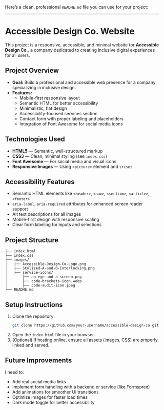Here’s a clean, professional `README.md` file you can use for your project:

---

# Accessible Design Co. Website

This project is a responsive, accessible, and minimal website for **Accessible Design Co.**, a company dedicated to creating inclusive digital experiences for all users.

## Project Overview

- **Goal:** Build a professional and accessible web presence for a company specializing in inclusive design.
- **Features:**
    - Mobile-first responsive layout
    - Semantic HTML for better accessibility
    - Minimalistic, flat design
    - Accessibility-focused services section
    - Contact form with proper labeling and placeholders
    - Integration of Font Awesome for social media icons

## Technologies Used

- **HTML5** — Semantic, well-structured markup
- **CSS3** — Clean, minimal styling (see `index.css`)
- **Font Awesome** — For social media and visual icons
- **Responsive Images** — Using `<picture>` element and `srcset`

## Accessibility Features

- Semantic HTML elements like `<header>`, `<nav>`, `<section>`, `<article>`, `<footer>`
- `aria-label`, `aria-required` attributes for enhanced screen reader support
- Alt text descriptions for all images
- Mobile-first design with responsive scaling
- Clear form labeling for inputs and selections

## Project Structure

```
├── index.html
├── index.css
├── images/
│   ├── Accessible-Design-Co-Logo.png
│   ├── Stylized-A-and-D-Interlocking.png
│   ├── service-icons/
│       ├── an-eye-and-a-screen.png
│       ├── code-brackets-icon.webp
│       ├── code-audit-icon.jpeg
└── README.md
```

## Setup Instructions

1. Clone the repository:
   ```bash
   git clone https://github.com/your-username/accessible-design-co.git
   ```
2. Open the `index.html` file in your browser.
3. (Optional) If hosting online, ensure all assets (images, CSS) are properly linked and served.

## Future Improvements

I need to:

- Add real social media links
- Implement form handling with a backend or service (like Formspree)
- Add animations for smoother UI transitions
- Optimize images for faster load times
- Dark mode toggle for better accessibility
